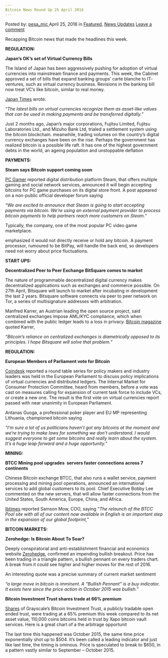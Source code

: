 ```yaml
---
Bitcoin News Round Up 25 April 2016
---
```

<article class="post-listing post-13861 post type-post status-publish format-standard has-post-thumbnail hentry category-deepdot-news category-news-updates tag-3336 tag-2528 tag-april tag-bitcoin tag-news">
    <div class="post-inner">
    <p class="post-meta">
    <span>Posted by: <a href="https://www.deepdotweb.com/author/pesa_mic/" title="">pesa_mic </a></span>
    <span>April 25, 2016</span>
    <span>in <a href="https://www.deepdotweb.com/category/deepdot-news/" rel="category tag">Featured</a>, <a href="https://www.deepdotweb.com/category/news-updates/" rel="category tag">News Updates</a></span>
    <span><a href="https://www.deepdotweb.com/2016/04/25/bitcoin-news-round-25-april-2016/#respond">Leave a comment</a></span>
    </p>
    <div class="clear"></div>
    <div class="entry">
    <p>Recapping Bitcoin news that made the headlines this week.</p>
    <p><strong>REGULATION:</strong></p>
    <p><strong>Japan’s OK’s set of Virtual Currency Bills</strong></p>
    <p>The Island of Japan has been aggressively pushing for adoption of virtual currencies into mainstream finance and payments. This week, the Cabinet approved a set of bills that expand banking groups’ carte blanche to IT- ventures, such as virtual currency business. Revisions in the banking bill now treat VC’s like bitcoin, similar to real money.</p>
    <p><a href="http://www.japantimes.co.jp/news/2016/03/04/business/tech/japan-oks-recognizing-virtual-currencies-similar-real-money/#.Vxz5-zFYtZ3">Japan Times</a> wrote:</p>
    <p><em>“The latest bills on virtual currencies recognize them as asset-like values that can be used in making payments and be transferred digitally.”</em></p>
    <p>Just 2 months ago, Japan’s major corporations, Fujitsu Limited, Fujitsu Laboratories Ltd., and Mizuho Bank Ltd, trialed a settlement system using the bitcoin blockchain. meanwhile, trading volumes on the country’s digital currency exchanges have been on the rise. Perhaps the government has realized bitcoin is a possible life raft. It has one of the highest government debts in the world, an ageing population and unstoppable deflation</p>
    <p><strong>PAYMENTS:</strong></p>
    <p><strong>Steam says Bitcoin support coming soon</strong></p>
    <p><a href="http://www.pcgamer.com/steam-is-reportedly-planning-to-accept-bitcoin/">PC Gamer</a> reported digital distribution platform Steam, that offers multiple gaming and social network services, announced it will begin accepting bitcoins for PC game purchases on its digital store front. A post appeared on a non-public official developer forum saying</p>
    <p><em>&#8220;We are excited to announce that Steam is going to start accepting payments via bitcoin. We’re using an external payment provider to process bitcoin payments to help partners reach more customers on Steam.”</em></p>
    <p>Typically, the company, one of the most popular PC video game marketplace.</p>
    <p>emphasized it would not directly receive or hold any bitcoin. A payment processor, rumoured to be BitPay, will handle the back end, so developers need not worry about price fluctuations.</p>
    <p><strong>START UPS:</strong></p>
    <p><strong>Decentralized Peer to Peer Exchange BitSquare comes to market</strong></p>
    <p>The nature of programmable decentralized digital currency makes decentralized applications such as exchanges and commerce possible. On 27th April, Bitsquare will launch to market after incubating in development the last 2 years. Bitsquare software connects via peer to peer network on Tor, a series of multisignature addresses with arbitration.</p>
    <p>Manfred Karrer, an Austrian leading the open source project, said centralized exchanges impose AML/KYC compliance, which when combined with the public ledger leads to a loss in privacy. <a href="https://bitcoinmagazine.com/articles/decentralized-peer-to-peer-bitcoin-exchange-bitsquare-to-launch-next-week-1461260120">Bitcoin magazine</a>  quoted Karrer,</p>
    <p><em>“Bitcoin’s reliance on centralized exchanges is diametrically opposed to its principles. I hope Bitsquare will solve that problem.”</em></p>
    <p><strong>REGULATION:</strong></p>
    <p><strong>European Members of Parliament vote for Bitcoin</strong></p>
    <p><a href="http://www.coindesk.com/european-parliament-member-blockchain-get-some-bitcoins/">Coindesk</a> reported a round table series for policy makers and industry leaders was held in the European Parliament to discuss policy implications of virtual currencies and distributed ledgers. The Internal Market for Consumer Protection Committee, heard from members, before a vote was cast on measures calling for expansion of current task force to include VCs, or create a new one. The result is the first vote on virtual currencies report passed with near unanimity in European Parliament.</p>
    <p>Antanas Guoga, a professional poker player and EU MP representing Lithuania, championed bitcoin saying</p>
    <p><em>&#8220;I’m sure a lot of us politicians haven’t got any bitcoins at the moment and we’re trying to make laws for something we don’t understand. I would suggest everyone to get some bitcoins and really learn about the system. It’s a huge leap forward and a huge opportunity.&#8221;</em></p>
    <p><strong>MINING:</strong></p>
    <p><strong>BTCC Mining pool upgrades  servers faster connections across 7 continents</strong></p>
    <p>Chinese Bitcoin exchange BTCC, that also runs a wallet service, payment processing and mining pool operations, announced an international services to add global customers to its pool. Chief Executive Bobby Lee commented on the new servers, that will allow faster connections from the United States, South America, Europe, China, and Africa.</p>
    <p><a href="http://www.ibtimes.co.uk/btcc-bitcoin-mining-pool-launches-rapid-connection-customers-seven-continents-1556312">Ibtimes</a> reported Samson Mow, COO, saying &#8220;<em>The relaunch of the BTCC Pool site with all of our content now available in English is an important step in the expansion of our global footprint,&#8221;</em></p>
    <p><strong>BITCOIN MARKETS:</strong></p>
    <p><strong>Zerohedge: Is Bitcoin About To Soar?</strong></p>
    <p>Deeply conspiratorial and anti-establishment financial and economics website <a href="http://www.zerohedge.com/news/2016-04-21/bitcoin-about-soar">Zerohedge</a>, confirmed an impending bullish breakout. Price has been trading in a triangle pattern, a bullish pennant on every traders chart. A break from it could see higher and higher moves for the rest of 2016.</p>
    <p>An interesting quote was a precise summary of current market sentiment</p>
    <p><em>&#8220;a large move in bitcoin is imminent. A &#8220;Bullish Pennant&#8221; is a buy indicator. It exists here since the price action in October 2015 was bullish.”</em></p>
    <p><strong>Bitcoin Investment Trust shares trade at 66% premium </strong></p>
    <p><a href="http://www.otcmarkets.com/stock/GBTC/quote">Shares</a> of Grayscale’s Bitcoin Investment Trust, a publicly tradable open ended trust, were trading at a 65% premium this week compared to its net asset value, 110,000 coins bitcoins held in trust by Xapo bitcoin vault services. Here is a great chart of a the arbitrage opportunit</p>
    <p>The last time this happened was October 2015, the same time price exponentially shot up to $504. It&#8217;s been called a leading indicator and just like last time, the timing is ominous. Price is speculated to break to $650, in a pattern vastly similar to September &#8211; October 2015.</p>
    </div>
    <span style="display:none"><a href="https://www.deepdotweb.com/tag/2016/" rel="tag">2016</a> <a href="https://www.deepdotweb.com/tag/25/" rel="tag">25</a> <a href="https://www.deepdotweb.com/tag/april/" rel="tag">april</a> <a href="https://www.deepdotweb.com/tag/bitcoin/" rel="tag">bitcoin</a> <a href="https://www.deepdotweb.com/tag/news/" rel="tag">news</a></span> <span style="display:none" class="updated">2016-04-25</span>
    <div style="display:none" class="vcard author" itemprop="author" itemscope itemtype="http://schema.org/Person"><strong class="fn" itemprop="name"><a href="https://www.deepdotweb.com/author/pesa_mic/" title="Posts by pesa_mic" rel="author">pesa_mic</a></strong></div>
    </div>
</article>

